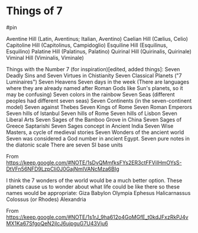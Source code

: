 # Things of 7

#pin

Aventine Hill (Latin, Aventinus; Italian, Aventino)
Caelian Hill (Cælius, Celio)
Capitoline Hill (Capitolinus, Campidoglio)
Esquiline Hill (Esquilinus, Esquilino)
Palatine Hill (Palatinus, Palatino)
Quirinal Hill (Quirinalis, Quirinale)
Viminal Hill (Viminalis, Viminale)


Things with the Number 7 (for inspiration)[edited, added things]:
Seven Deadly Sins and
Seven Virtues in Chistianity
Seven Classical Planets ("7 Luminaires")
Seven Heavens
Seven days in the week (There are languages where they are already named after Roman Gods like Sun's planets, so it may be confusing)
Seven colors in the rainbow
Seven Seas (different peoples had different seven seas)
Seven Continents (in the seven-continent model)
Seven against Thebes
Seven Kings of Rome
Seven Roman Emperors
Seven hills of Istanbul
Seven hills of Rome
Seven hills of Lisbon
Seven Liberal Arts
Seven Sages of the Bamboo Grove in China
Seven Sages of Greece
Saptarishi Seven Sages concept in Ancient India
Seven Wise Masters, a cycle of medieval stories
Seven Wonders of the ancient world
Seven was considered a God number in ancient Egypt.
Seven pure notes in the diatonic scale
There are seven SI base units

From <https://keep.google.com/#NOTE/1sDvQMmfksFYs2ER3ctFFViIHmOYsS-DtVFn56NFD9LzpCIi0J0GajNmIVANcMza6BIg> 

I think the 7 wonders of the world would be a much better option. These planets cause us to wonder about what life could be like there so these names would be appropriate:
Giza Babylon Olympia Ephesus Halicarnassus Colossus (or Rhodes) Alexandria

From <https://keep.google.com/#NOTE/1s1rJ_9ha612o4GoMGfE_t0kdJFxzRkPJ4vMX1Ka67SfgoQeN2jlcJ6ujpguG7U43Vju6> 